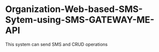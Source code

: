 # Organization-Web-based-SMS-Sytem-using-SMS-GATEWAY-ME-API
This system can send SMS and  CRUD operations
